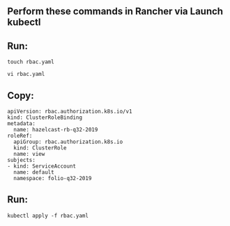 ## Perform these commands in Rancher via Launch kubectl

## Run:

```touch rbac.yaml```

```vi rbac.yaml```

## Copy:

```
apiVersion: rbac.authorization.k8s.io/v1
kind: ClusterRoleBinding
metadata:
  name: hazelcast-rb-q32-2019
roleRef:
  apiGroup: rbac.authorization.k8s.io
  kind: ClusterRole
  name: view
subjects:
- kind: ServiceAccount
  name: default
  namespace: folio-q32-2019
```

## Run:

```kubectl apply -f rbac.yaml```
